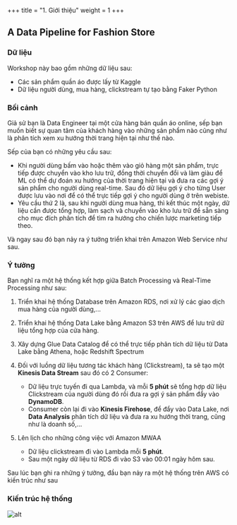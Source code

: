 +++
title = "1. Giới thiệu"
weight = 1
+++

## A Data Pipeline for Fashion Store
### Dữ liệu
Workshop này bao gồm những dữ liệu sau:
- Các sản phẩm quần áo được lấy từ Kaggle
- Dữ liệu người dùng, mua hàng, clickstream tự tạo bằng Faker Python

### Bối cảnh
Giả sử bạn là Data Engineer tại một cửa hàng bán quần áo online, sếp bạn muốn biết sự quan tâm của khách hàng vào những sản phẩm nào cũng như là 
phân tích xem xu hướng thời trang hiện tại như thế nào.

Sếp của bạn có những yêu cầu sau:
- Khi người dùng bấm vào hoặc thêm vào giỏ hàng một sản phẩm, trực tiếp được chuyển vào kho lưu trữ, đồng thời chuyển đổi và làm giàu để ML có thể dự đoán xu hướng của thời trang hiện tại và đưa ra các gợi ý sản phẩm cho người dùng real-time. Sau đó dữ liệu gợi ý cho từng User được lưu vào nơi để có thể trực tiếp gợi ý cho người dùng ở trên webiste.
- Yêu cầu thứ 2 là, sau khi người dùng mua hàng, thì kết thúc một ngày, dữ liệu cần được tổng hợp, làm sạch và chuyển vào kho lưu trữ để sẵn sàng cho mục đích phân tích để tìm ra hướng cho chiến lược marketing tiếp theo.

Và ngay sau đó bạn nảy ra ý tưởng triển khai trên Amazon Web Service như sau.

### Ý tưởng
Bạn nghĩ ra một hệ thống kết hợp giữa Batch Processing và Real-Time Processing như sau:
1. Triển khai hệ thống Database trên Amazon RDS, nơi xử lý các giao dịch mua hàng của người dùng,... 

2. Triển khai hệ thống Data Lake bằng Amazon S3 trên AWS để lưu trữ dữ liệu tổng hợp của cửa hàng.
3. Xây dựng Glue Data Catalog để có thể trực tiếp phân tích dữ liệu từ Data Lake bằng Athena, hoặc Redshift Spectrum
4. Đối với luồng dữ liệu tương tác khách hàng (Clickstream), ta sẽ tạo một **Kinesis Data Stream** sau đó có 2 Consumer:
   - Dữ liệu trực tuyến đi qua Lambda, và mỗi **5 phút** sẽ tổng hợp dữ liệu Clickstream của người dùng đó rồi đưa ra gợi ý sản phẩm đẩy vào **DynamoDB**.
   - Consumer còn lại đi vào **Kinesis Firehose**, để đẩy vào Data Lake, nơi **Data Analysis** phân tích dữ liệu và đưa ra xu hướng thời trang, cũng như là doanh số,...
5. Lên lịch cho những công việc với Amazon MWAA
   - Dữ liệu clickstream đi vào Lambda mỗi **5 phút**.
   - Sau một ngày dữ liệu từ RDS đi vào S3 vào 00:01 ngày hôm sau.
   
   
Sau lúc bạn ghi ra những ý tưởng, đầu bạn nảy ra một hệ thống trên AWS có kiến trúc như sau

### Kiến trúc hệ thống

![alt](/images/overview/architect.png)